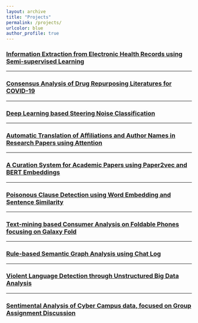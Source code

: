 ```yaml
---
layout: archive
title: "Projects"
permalink: /projects/
urlcolor: blue
author_profile: true
---
```


### [Information Extraction from Electronic Health Records using Semi-supervised Learning](https://namupark.github.io/projects/1/)

------

### [Consensus Analysis of Drug Repurposing Literatures for COVID-19](https://namupark.github.io/projects/2/)

------

### [Deep Learning based Steering Noise Classification](https://namupark.github.io/projects/3/)

------

### [Automatic Translation of Affiliations and Author Names in Research Papers using Attention](https://namupark.github.io/projects/4/)

------

### [A Curation System for Academic Papers using Paper2vec and BERT Embeddings](https://namupark.github.io/projects/5/)

------

### [Poisonous Clause Detection using Word Embedding and Sentence Similarity](https://namupark.github.io/projects/6/)

------

### [Text-mining based Consumer Analysis on Foldable Phones focusing on Galaxy Fold](https://namupark.github.io/projects/7/)

------

### [Rule-based Semantic Graph Analysis using Chat Log](https://namupark.github.io/projects/8/)

------

### [Violent Language Detection through Unstructured Big Data Analysis](https://namupark.github.io/projects/9/)

------

### [Sentimental Analysis of Cyber Campus data, focused on Group Assignment Discussion](https://namupark.github.io/projects/10/)
